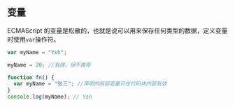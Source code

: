 ## 变量

ECMAScript 的变量是松散的，也就是说可以用来保存任何类型的数据，定义变量时使用`var`操作符。

```js
var myName = "Ysh";

myName = 20; //有效，但不推荐

function fn() {
  var myName = "张三"; //声明的局部变量只在代码块内部有效
}
console.log(myName); // Ysh
```

